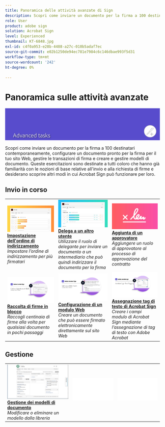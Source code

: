 ```yaml
---
title: Panoramica delle attività avanzate di Sign
description: Scopri come inviare un documento per la firma a 100 destinatari contemporaneamente, configurare un documento pronto per la firma per il tuo sito Web, gestire le transazioni di firma e creare e gestire modelli di documento
role: User
product: adobe sign
solution: Acrobat Sign
level: Experienced
thumbnail: KT-6848.jpg
exl-id: c4f0a953-e28b-4488-a27c-010b5adaf7ec
source-git-commit: e02b1250de94ec781e7984c6c146dbae993f5d31
workflow-type: tm+mt
source-wordcount: '242'
ht-degree: 0%

---
```


# Panoramica sulle attività avanzate

![Sign Advanced Image](../assets/Hero-Advanced.png)

Scopri come inviare un documento per la firma a 100 destinatari contemporaneamente, configurare un documento pronto per la firma per il tuo sito Web, gestire le transazioni di firma e creare e gestire modelli di documento. Queste esercitazioni sono destinate a tutti coloro che hanno già familiarità con le nozioni di base relative all&#39;invio e alla richiesta di firme e desiderano scoprire altri modi in cui Acrobat Sign può funzionare per loro.

## Invio in corso

<table style="table-layout:fixed">
<tr>
  <td>
    <a href="setting-up-routing.md">
      <img alt="Impostazione dell'ordine di indirizzamento" src="../assets/Routing.png">
    </a>
    <div>
    <a href="setting-up-routing.md"><strong>Impostazione dell'ordine di indirizzamento</strong></a>
    </div>
    <em>Impostare l’ordine di indirizzamento per più firmatari</em>
    <br>
  </td>
  <td>
    <a href="delegate-signature.md">
      <img alt="Delega a un altro utente" src="../assets/Delegating.png" />
    </a>  
    <div>
    <a href="delegate-signature.md"><strong>Delega a un altro utente</strong></a>
    </div>
    <em>Utilizzare il ruolo di delegante per inviare un documento a un intermediario che può quindi indirizzare il documento per la firma</em>
    <br>
  </td>
  <td>
    <a href="add-an-approver.md">
      <img alt="Aggiunta di un approvatore" src="../assets/Approver.png" />
    </a>
    <div>
    <a href="add-an-approver.md"><strong>Aggiunta di un approvatore</strong></a>
    </div>
    <em>Aggiungere un ruolo di approvatore al processo di approvazione del contratto</em>
    <br>
  </td>
</tr>
<tr>
  <td>
    <a href="megasign.md">
      <img alt="Raccolta di firme in blocco" src="../assets/Megasign.png" />
    </a>
    <div>
    <a href="megasign.md"><strong>Raccolta di firme in blocco</strong></a>
    </div>
    <em>Raccogli centinaia di firme alla volta per qualsiasi documento in pochi passaggi</em>
    <br>
  </td>
  <td>
    <a href="webform.md">
      <img alt="Configurazione di un modulo Web" src="../assets/Webform.png" />
    </a>
    <div>
    <a href="webform.md"><strong>Configurazione di un modulo Web</strong></a>
    </div>
    <em>Creare un documento che può essere firmato elettronicamente direttamente sul sito Web</em>
    <br>
  </td> 
  <td>
    <a href="adobe-sign-text-tagging.md">
      <img alt="Assegnazione tag di testo di Acrobat Sign" src="../assets/Text-Tagging.png" />
  </a>
    <div>
    <a href="adobe-sign-text-tagging.md"><strong>Assegnazione tag di testo di Acrobat Sign</strong></a>
    </div>
    <em>Creare i campi modulo di Acrobat Sign mediante l’assegnazione di tag di testo con Adobe Acrobat</em>
    <br>
  </td> 
</table>

## Gestione

<table style="table-layout:fixed">
<tr>
  <td>
    <a href="edit-a-template.md">
      <img alt="Gestione dei modelli di documento" src="../assets/ManageTemplate.png" />
    </a>
    <div>
    <a href="edit-a-template.md"><strong>Gestione dei modelli di documento</strong></a>
    </div>
    <em>Modificare o eliminare un modello dalla libreria</em>
    <br>
  </td>  
  <td>
    <img alt="Spaziatore" src="../assets/Whitespacer.png" />
    <div>
    <br>
  </td>
  <td>
    <img alt="Spaziatore" src="../assets/Whitespacer.png" />
    <div>
    <br>
  </td>
</tr>
</table>
